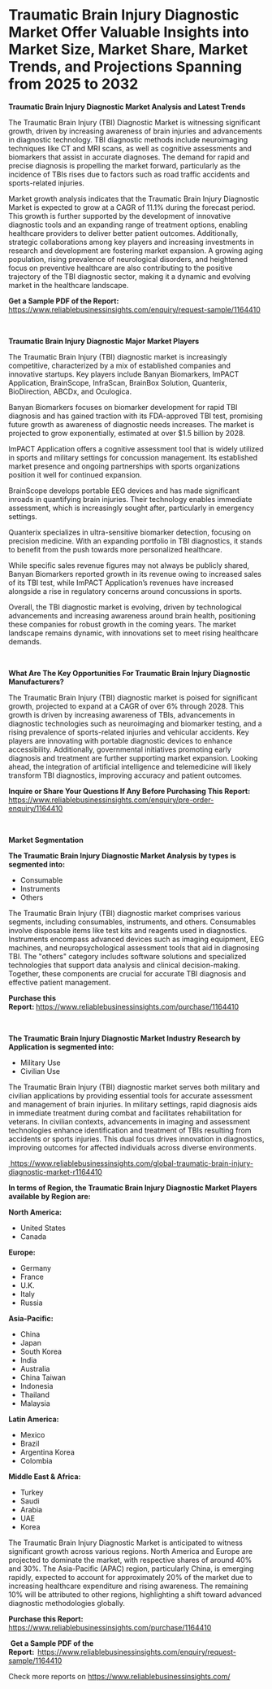 <p><h1>Traumatic Brain Injury Diagnostic Market Offer Valuable Insights into Market Size, Market Share, Market Trends, and Projections Spanning from 2025 to 2032</h1></p><p><strong>Traumatic Brain Injury Diagnostic Market Analysis and Latest Trends</strong></p>
<p><p>The Traumatic Brain Injury (TBI) Diagnostic Market is witnessing significant growth, driven by increasing awareness of brain injuries and advancements in diagnostic technology. TBI diagnostic methods include neuroimaging techniques like CT and MRI scans, as well as cognitive assessments and biomarkers that assist in accurate diagnoses. The demand for rapid and precise diagnosis is propelling the market forward, particularly as the incidence of TBIs rises due to factors such as road traffic accidents and sports-related injuries.</p><p>Market growth analysis indicates that the Traumatic Brain Injury Diagnostic Market is expected to grow at a CAGR of 11.1% during the forecast period. This growth is further supported by the development of innovative diagnostic tools and an expanding range of treatment options, enabling healthcare providers to deliver better patient outcomes. Additionally, strategic collaborations among key players and increasing investments in research and development are fostering market expansion. A growing aging population, rising prevalence of neurological disorders, and heightened focus on preventive healthcare are also contributing to the positive trajectory of the TBI diagnostic sector, making it a dynamic and evolving market in the healthcare landscape.</p></p>
<p><strong>Get a Sample PDF of the Report:&nbsp;</strong> <a href="https://www.reliablebusinessinsights.com/enquiry/request-sample/1164410?utm_campaign=2274&utm_medium=2&utm_source=Github&utm_content=ia&utm_term=04032025&utm_id=traumatic-brain-injury-diagnostic">https://www.reliablebusinessinsights.com/enquiry/request-sample/1164410</a></p>
<p>&nbsp;</p>
<p><strong>Traumatic Brain Injury Diagnostic Major Market Players</strong></p>
<p><p>The Traumatic Brain Injury (TBI) diagnostic market is increasingly competitive, characterized by a mix of established companies and innovative startups. Key players include Banyan Biomarkers, ImPACT Application, BrainScope, InfraScan, BrainBox Solution, Quanterix, BioDirection, ABCDx, and Oculogica. </p><p>Banyan Biomarkers focuses on biomarker development for rapid TBI diagnosis and has gained traction with its FDA-approved TBI test, promising future growth as awareness of diagnostic needs increases. The market is projected to grow exponentially, estimated at over $1.5 billion by 2028.</p><p>ImPACT Application offers a cognitive assessment tool that is widely utilized in sports and military settings for concussion management. Its established market presence and ongoing partnerships with sports organizations position it well for continued expansion.</p><p>BrainScope develops portable EEG devices and has made significant inroads in quantifying brain injuries. Their technology enables immediate assessment, which is increasingly sought after, particularly in emergency settings.</p><p>Quanterix specializes in ultra-sensitive biomarker detection, focusing on precision medicine. With an expanding portfolio in TBI diagnostics, it stands to benefit from the push towards more personalized healthcare.</p><p>While specific sales revenue figures may not always be publicly shared, Banyan Biomarkers reported growth in its revenue owing to increased sales of its TBI test, while ImPACT Application’s revenues have increased alongside a rise in regulatory concerns around concussions in sports.</p><p>Overall, the TBI diagnostic market is evolving, driven by technological advancements and increasing awareness around brain health, positioning these companies for robust growth in the coming years. The market landscape remains dynamic, with innovations set to meet rising healthcare demands.</p></p>
<p>&nbsp;</p>
<p><strong>What Are The Key Opportunities For Traumatic Brain Injury Diagnostic Manufacturers?</strong></p>
<p><p>The Traumatic Brain Injury (TBI) diagnostic market is poised for significant growth, projected to expand at a CAGR of over 6% through 2028. This growth is driven by increasing awareness of TBIs, advancements in diagnostic technologies such as neuroimaging and biomarker testing, and a rising prevalence of sports-related injuries and vehicular accidents. Key players are innovating with portable diagnostic devices to enhance accessibility. Additionally, governmental initiatives promoting early diagnosis and treatment are further supporting market expansion. Looking ahead, the integration of artificial intelligence and telemedicine will likely transform TBI diagnostics, improving accuracy and patient outcomes.</p></p>
<p><strong>Inquire or Share Your Questions If Any Before Purchasing This Report:</strong> <a href="https://www.reliablebusinessinsights.com/enquiry/pre-order-enquiry/1164410?utm_campaign=2274&utm_medium=2&utm_source=Github&utm_content=ia&utm_term=04032025&utm_id=traumatic-brain-injury-diagnostic">https://www.reliablebusinessinsights.com/enquiry/pre-order-enquiry/1164410</a></p>
<p>&nbsp;</p>
<p><strong>Market Segmentation</strong></p>
<p><strong>The Traumatic Brain Injury Diagnostic Market Analysis by types is segmented into:</strong></p>
<p><ul><li>Consumable</li><li>Instruments</li><li>Others</li></ul></p>
<p><p>The Traumatic Brain Injury (TBI) diagnostic market comprises various segments, including consumables, instruments, and others. Consumables involve disposable items like test kits and reagents used in diagnostics. Instruments encompass advanced devices such as imaging equipment, EEG machines, and neuropsychological assessment tools that aid in diagnosing TBI. The "others" category includes software solutions and specialized technologies that support data analysis and clinical decision-making. Together, these components are crucial for accurate TBI diagnosis and effective patient management.</p></p>
<p><strong>Purchase this Report:&nbsp;</strong><a href="https://www.reliablebusinessinsights.com/purchase/1164410?utm_campaign=2274&utm_medium=2&utm_source=Github&utm_content=ia&utm_term=04032025&utm_id=traumatic-brain-injury-diagnostic">https://www.reliablebusinessinsights.com/purchase/1164410</a></p>
<p>&nbsp;</p>
<p><strong>The Traumatic Brain Injury Diagnostic Market Industry Research by Application is segmented into:</strong></p>
<p><ul><li>Military Use</li><li>Civilian Use</li></ul></p>
<p><p>The Traumatic Brain Injury (TBI) diagnostic market serves both military and civilian applications by providing essential tools for accurate assessment and management of brain injuries. In military settings, rapid diagnosis aids in immediate treatment during combat and facilitates rehabilitation for veterans. In civilian contexts, advancements in imaging and assessment technologies enhance identification and treatment of TBIs resulting from accidents or sports injuries. This dual focus drives innovation in diagnostics, improving outcomes for affected individuals across diverse environments.</p></p>
<p><a href="https://www.reliablebusinessinsights.com/global-traumatic-brain-injury-diagnostic-market-r1164410?utm_campaign=2274&utm_medium=2&utm_source=Github&utm_content=ia&utm_term=04032025&utm_id=traumatic-brain-injury-diagnostic">&nbsp;https://www.reliablebusinessinsights.com/global-traumatic-brain-injury-diagnostic-market-r1164410</a></p>
<p><strong>In terms of Region, the Traumatic Brain Injury Diagnostic Market Players available by Region are:</strong></p>
<p>
    <p> <strong> North America: </strong>
        <ul>
            <li>United States</li>
            <li>Canada</li>
        </ul>
        </p> 
    <p> <strong> Europe: </strong>
        <ul>
            <li>Germany</li>
            <li>France</li>
            <li>U.K.</li>
            <li>Italy</li>
            <li>Russia</li>
        </ul>
        </p> 
    <p> <strong> Asia-Pacific: </strong>
        <ul>
            <li>China</li>
            <li>Japan</li>
            <li>South Korea</li>
            <li>India</li>
            <li>Australia</li>
            <li>China Taiwan</li>
            <li>Indonesia</li>
            <li>Thailand</li>
            <li>Malaysia</li>
        </ul>
        </p> 
    <p> <strong> Latin America: </strong>
        <ul>
            <li>Mexico</li>
            <li>Brazil</li>
            <li>Argentina Korea</li>
            <li>Colombia</li>
        </ul>
        </p> 
    <p> <strong> Middle East & Africa: </strong>
        <ul>
            <li>Turkey</li>
            <li>Saudi</li>
            <li>Arabia</li>
            <li>UAE</li>
            <li>Korea</li>
        </ul>
    </p>
    </p>
<p><p>The Traumatic Brain Injury Diagnostic Market is anticipated to witness significant growth across various regions. North America and Europe are projected to dominate the market, with respective shares of around 40% and 30%. The Asia-Pacific (APAC) region, particularly China, is emerging rapidly, expected to account for approximately 20% of the market due to increasing healthcare expenditure and rising awareness. The remaining 10% will be attributed to other regions, highlighting a shift toward advanced diagnostic methodologies globally.</p></p>
<p><strong>Purchase this Report: </strong><a href="https://www.reliablebusinessinsights.com/purchase/1164410?utm_campaign=2274&utm_medium=2&utm_source=Github&utm_content=ia&utm_term=04032025&utm_id=traumatic-brain-injury-diagnostic">https://www.reliablebusinessinsights.com/purchase/1164410</a></p>
<p>&nbsp;<strong>Get a Sample PDF of the Report:&nbsp;&nbsp;</strong><a href="https://www.reliablebusinessinsights.com/enquiry/request-sample/1164410?utm_campaign=2274&utm_medium=2&utm_source=Github&utm_content=ia&utm_term=04032025&utm_id=traumatic-brain-injury-diagnostic">https://www.reliablebusinessinsights.com/enquiry/request-sample/1164410</a></p>
<p><strong></strong></p>
<p>Check more reports on <a href="https://www.reliablebusinessinsights.com/?utm_campaign=2274&utm_medium=2&utm_source=Github&utm_content=ia&utm_term=04032025&utm_id=traumatic-brain-injury-diagnostic">https://www.reliablebusinessinsights.com/</a></p>